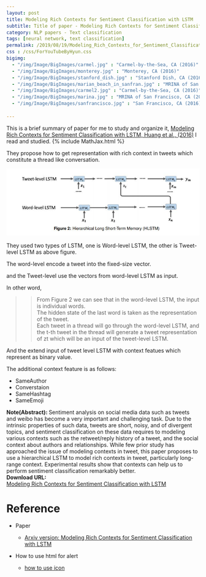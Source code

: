```yaml
---
layout: post
title: Modeling Rich Contexts for Sentiment Classification with LSTM
subtitle: Title of paper - Modeling Rich Contexts for Sentiment Classification with LSTM
category: NLP papers - Text classification
tags: [neural network, text classification]
permalink: /2019/08/19/Modeling_Rich_Contexts_for_Sentiment_Classification_with_LSTM/
css : /css/ForYouTubeByHyun.css
bigimg: 
  - "/img/Image/BigImages/carmel.jpg" : "Carmel-by-the-Sea, CA (2016)"
  - "/img/Image/BigImages/monterey.jpg" : "Monterey, CA (2016)"
  - "/img/Image/BigImages/stanford_dish.jpg" : "Stanford Dish, CA (2016)"
  - "/img/Image/BigImages/marian_beach_in_sanfran.jpg" : "MRINA of San Francisco, CA (2016)"
  - "/img/Image/BigImages/carmel2.jpg" : "Carmel-by-the-Sea, CA (2016)"
  - "/img/Image/BigImages/marina.jpg" : "MRINA of San Francisco, CA (2016)"
  - "/img/Image/BigImages/sanfrancisco.jpg" : "San Francisco, CA (2016)"
  
---
```


This is a brief summary of paper for me to study and organize it, [Modeling Rich Contexts for Sentiment Classification with LSTM, Huang et al., (2016)](https://arxiv.org/abs/1801.06146) I read and studied. 
{% include MathJax.html %}

They propose how to get representation with rich context in tweets which constitute a thread like conversation. 

![Huang et al., 2016](/img/Image/NaturalLanguageProcessing/NLPLabs/Paper_Investigation/Text_Classification/2019-08-19-Modeling_Rich_Contexts_for_Sentiment_Classification_with_LSTM/Hierachical_LSTM.JPG)

They used two types of LSTM, one is Word-level LSTM, the other is Tweet-level LSTM as above figure. 

The word-level encode a tweet into the fixed-size vector. 

and the Tweet-level use the vectors from word-level LSTM as input.

In other word, 

>> From Figure 2 we can see that in the word-level LSTM, the input is individual words.  
>> The hidden state of the last word is taken as the representation of the tweet.   
>> Each tweet in a thread will go through the word-level LSTM, and the t-th tweet in the thread will generate a tweet representation of zt which will be an input of the tweet-level LSTM.  

And the extend input of tweet level LSTM with context featues which represent as binary value.

The additional context feature is as follows:

- SameAuthor
- Converstaion
- SameHashtag
- SameEmoji


<div class="alert alert-info" role="alert"><i class="fa fa-info-circle"></i> <b>Note(Abstract): </b>
Sentiment analysis on social media data such as tweets and weibo has become a very important and challenging task. Due to the intrinsic properties of such data, tweets are short, noisy, and of divergent topics, and sentiment classification on these data requires to modeling various contexts such as the retweet/reply history of a tweet, and the social context about authors and relationships. While few prior study has approached the issue of modeling contexts in tweet, this paper proposes to use a hierarchical LSTM to model rich contexts in tweet, particularly long-range context. Experimental results show that contexts can help us to perform sentiment classification remarkably better.
</div>
    
<div class="alert alert-success" role="alert"><i class="fa fa-paperclip fa-lg"></i> <b>Download URL: </b><br>
  <a href="https://arxiv.org/abs/1605.01478">Modeling Rich Contexts for Sentiment Classification with LSTM</a>
</div>

# Reference 

- Paper 
  - [Arxiv version: Modeling Rich Contexts for Sentiment Classification with LSTM](https://arxiv.org/abs/1605.01478)
  
  
- How to use html for alert
  - [how to use icon](http://idratherbewriting.com/documentation-theme-jekyll/mydoc_icons.html)




























